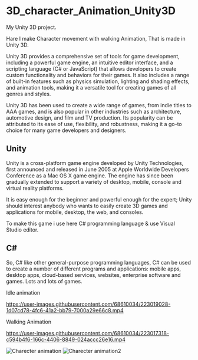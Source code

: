 # 3D_character_Animation_Unity3D
 My Unity 3D project.

Hare I make Character movement with walking Animation, That is made in Unity 3D.


Unity 3D provides a comprehensive set of tools for game development, including a powerful game engine, an intuitive editor interface, and a scripting language (C# or JavaScript) that allows developers to create custom functionality and behaviors for their games. It also includes a range of built-in features such as physics simulation, lighting and shading effects, and animation tools, making it a versatile tool for creating games of all genres and styles.

Unity 3D has been used to create a wide range of games, from indie titles to AAA games, and is also popular in other industries such as architecture, automotive design, and film and TV production. Its popularity can be attributed to its ease of use, flexibility, and robustness, making it a go-to choice for many game developers and designers.
 
 ## Unity
 Unity is a cross-platform game engine developed by Unity Technologies, first announced and released in June 2005 at Apple Worldwide Developers Conference as a Mac OS X  game engine. The engine has since been gradually extended to support a variety of desktop, mobile, console and virtual reality platforms.

It is easy enough for the beginner and powerful enough for the expert; Unity should interest anybody who wants to easily create 3D games and applications for mobile, desktop, the web, and consoles.

To make this game i use here C# programming language & use Visual Studio editor.

## C#
So, C# like other general-purpose programming languages, C# can be used to create a number of different programs and applications: mobile apps, desktop apps, cloud-based services, websites, enterprise software and games. Lots and lots of games.


Idle animation

https://user-images.githubusercontent.com/68610034/223019028-1d07cd78-4fc6-41a2-bb79-7000a29e66c8.mp4







Walking Animation

https://user-images.githubusercontent.com/68610034/223017318-c594b4f6-166c-4406-8849-024accc26e16.mp4




![Charecter animation](https://user-images.githubusercontent.com/68610034/223019422-d959bbe1-7016-48b5-b7cc-d830fb00b546.png)
![Charecter animation2](https://user-images.githubusercontent.com/68610034/223019427-85d5502a-6749-4571-a133-b0378024c0c3.png)
